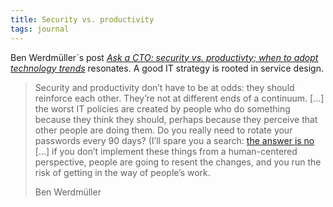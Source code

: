 ```yaml
---
title: Security vs. productivity
tags: journal
---
```

Ben Werdmüller´s post [<cite>Ask a CTO: security vs. productivty; when to adopt technology trends</cite>](https://werd.io/2025/ask-a-cto-security-vs-productivity-when-to-adopt-technology) resonates. A good IT strategy is rooted in service design.

> Security and productivity don’t have to be at odds: they should reinforce each other. They’re not at different ends of a continuum. […]  the worst IT policies are created by people who do something because they think they should, perhaps because they perceive that other people are doing them. Do you really need to rotate your passwords every 90 days? (I’ll spare you a search: [the answer is no](https://www.ncsc.gov.uk/blog-post/problems-forcing-regular-password-expiry) […] if you don’t implement these things from a human-centered perspective, people are going to resent the changes, and you run the risk of getting in the way of people’s work.
> <footer>Ben Werdmüller</footer>



